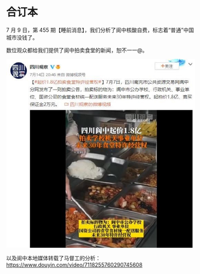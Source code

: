 # 合订本

7 月 9 日，第 455 期【睡前消息】，我们分析了阆中核酸自费，标志着“普通”中国城市没钱了。

数位观众都给我们提供了阆中拍卖食堂的新闻，恕不一一@。

![1](/0/1.jpg)

以及阆中本地媒体转载了马督工的分析：https://www.douyin.com/video/7118255760290745608

